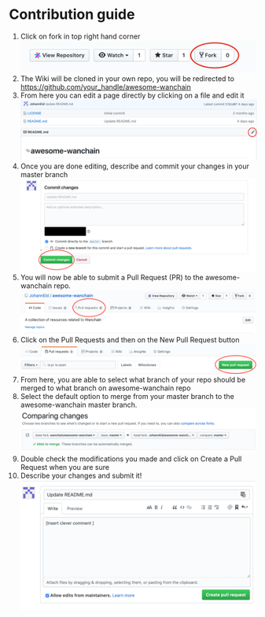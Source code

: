 # Contribution guide 

1. Click on fork in top right hand corner
![Fork on github](/img/github_fork_repo.png)
2. The Wiki will be cloned in your own repo, you will be redirected to https://github.com/your_handle/awesome-wanchain
3. From here you can edit a page directly by clicking on a file and edit it 
![Edit on github](/img/github_edit_button.png)
4. Once you are done editing, describe and commit your changes in your master branch
![Commit on github](/img/github_commit_changes.png)
5. You will now be able to submit a Pull Request (PR) to the awesome-wanchain repo.
![Pull request on github](/img/github_pull_request.png) 
6. Click on the Pull Requests and then on the New Pull Request button
![Create pull request on github](/img/github_create_pull_request.png) 
7. From here, you are able to select what branch of your repo should be merged to what branch on awesome-wanchain repo
8. Select the default option to merge from your master branch to the awesome-wanchain master branch.
![Compare on github](/img/github_compare_changes.png) 
9. Double check the modifications you made and click on Create a Pull Request when you are sure
10. Describe your changes and submit it!
![Submit changes on github](/img/gituhb_create_comment_pr.png) 
